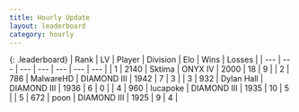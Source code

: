```yaml
---
title: Hourly Update
layout: leaderboard
category: hourly
---
```


{: .leaderboard}
| Rank | LV | Player | Division | Elo | Wins | Losses |
| --- | --- | --- | --- | --- | --- | --- |
| <span data-change="0">1</span> | 2140 | <span title="ID: 353063">Sktima</span> | ONYX IV | <span data-change="-30">2000</span> | <span data-change="3">18</span> | <span data-change="5">9</span> |
| <span data-change="1">2</span> | 786 | <span title="ID: 261794">MalwareHD</span> | DIAMOND III | <span data-change="28">1942</span> | <span data-change="2">7</span> | <span data-change="0">3</span> |
| <span data-change="1">3</span> | 932 | <span title="ID: 174294">Dylan Hall</span> | DIAMOND III | <span data-change="23">1936</span> | <span data-change="2">6</span> | <span data-change="0">0</span> |
| <span data-change="1">4</span> | 960 | <span title="ID: 41925">lucapoke</span> | DIAMOND III | <span data-change="23">1935</span> | <span data-change="2">10</span> | <span data-change="0">5</span> |
| <span data-change="2">5</span> | 672 | <span title="ID: 540690">poon</span> | DIAMOND III | <span data-change="48">1925</span> | <span data-change="7">9</span> | <span data-change="4">4</span> |